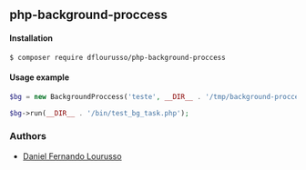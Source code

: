 ## php-background-proccess

#### Installation
	
	$ composer require dflourusso/php-background-proccess

#### Usage example

```php
$bg = new BackgroundProccess('teste', __DIR__ . '/tmp/background-proccess');

$bg->run(__DIR__ . '/bin/test_bg_task.php');
```

### Authors

- [Daniel Fernando Lourusso](http://dflourusso.com.br)